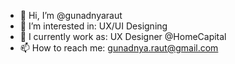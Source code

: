 - 👋 Hi, I’m @gunadnyaraut
- 👀 I’m interested in: UX/UI Designing
- 🌱 I currently work as: UX Designer @HomeCapital
- 📫 How to reach me: gunadnya.raut@gmail.com

<!---
gunadnyaraut/gunadnyaraut is a ✨ special ✨ repository because its `README.md` (this file) appears on your GitHub profile.
You can click the Preview link to take a look at your changes.
--->
